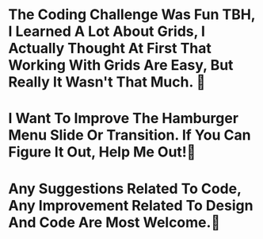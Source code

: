 # The Coding Challenge Was Fun TBH, I Learned A Lot About Grids, I Actually Thought At First That Working With Grids Are Easy, But Really It Wasn't That Much. 🥂

# I Want To Improve The Hamburger Menu Slide Or Transition. If You Can Figure It Out, Help Me Out!🌸

# Any Suggestions Related To Code, Any Improvement Related To Design And Code Are Most Welcome.🍡
